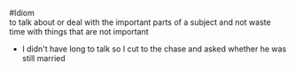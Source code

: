 #Idiom  
to talk about or deal with the important parts of a subject and not waste time with things that are not important

- I didn't have long to talk so I cut to the chase and asked whether he was still married